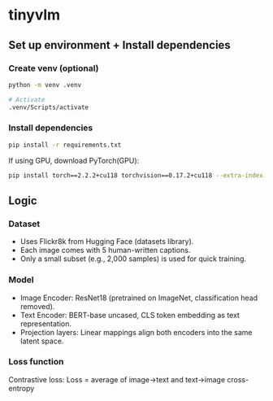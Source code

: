 # tinyvlm

## Set up environment + Install dependencies
### Create venv (optional)
```bash
python -m venv .venv

# Activate
.venv/Scripts/activate
```

### Install dependencies
```bash
pip install -r requirements.txt
```

If using GPU, download PyTorch(GPU):
```bash
pip install torch==2.2.2+cu118 torchvision==0.17.2+cu118 --extra-index-url https://download.pytorch.org/whl/cu118
```

## Logic
### Dataset
- Uses Flickr8k from Hugging Face (datasets library).
- Each image comes with 5 human-written captions.
- Only a small subset (e.g., 2,000 samples) is used for quick training.

### Model
- Image Encoder: ResNet18 (pretrained on ImageNet, classification head removed).
- Text Encoder: BERT-base uncased, CLS token embedding as text representation.
- Projection layers: Linear mappings align both encoders into the same latent space.

### Loss function
Contrastive loss: Loss = average of image→text and text→image cross-entropy